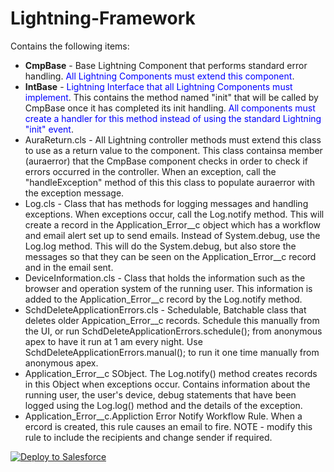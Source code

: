 # Lightning-Framework

Contains the following items:
<ul>
	<li>
		<b>CmpBase</b> - Base Lightning Component that performs standard error handling. <span style="color: blue;">All Lightning Components must extend this component</span>.
	</li>
	<li>
		<b>IntBase</b> - <span style="color: blue;">Lightning Interface that all Lightning Components must implement</span>. This contains the method named "init" that will be called by CmpBase once it has completed its init handling.  <span style="color: blue;">All components must create a handler for this method instead of using the standard Lightning "init" event</span>.
	</li>
	<li>
		AuraReturn.cls - All Lightning controller methods must extend this class to use as a return value to the component. This class containsa member (auraerror) that the CmpBase component checks in order to check if errors occurred in the controller. When an exception, call the "handleException" method of this this class to populate auraerror with the exception message.
	</li>
	<li>
		Log.cls - Class that has methods for logging messages and handling exceptions.  When exceptions occur, call the Log.notify method. This will create a record in the Application_Error__c object which has a workflow and email alert set up to send emails.  Instead of System.debug, use the Log.log method. This will do the System.debug, but also store the messages so that they can be seen on the Application_Error__c record and in the email sent.
	</li>
	<li>
		DeviceInformation.cls - Class that holds the information such as the browser and operation system of the running user.  This information is added to the Application_Error__c record by the Log.notify method.
	</li>
	<li>
		SchdDeleteApplicationErrors.cls - Schedulable, Batchable class that deletes older Appication_Error__c records. Schedule this manually from the UI, or run SchdDeleteApplicationErrors.schedule(); from anonymous apex to have it run at 1 am every night. Use SchdDeleteApplicationErrors.manual(); to run it one time manually from anonymous apex.
	</li>
	<li>
		Application_Error__c SObject. The Log.notify() method creates records in this Object when exceptions occur. Contains information about the running user, the user's device, debug statements that have been logged using the Log.log() method and the details of the exception.  
	</li>
	<li>
		Application_Error__c.Appliction Error Notify Workflow Rule. When a ercord is created, this rule causes an email to fire. NOTE - modify this rule to include the recipients and change sender if required.
	</li>
</ul>


<a href="https://githubsfdeploy.herokuapp.com?owner=veenasundara&repo=Lightning-Framework">
  <img alt="Deploy to Salesforce"
       src="https://raw.githubusercontent.com/afawcett/githubsfdeploy/master/src/main/webapp/resources/img/deploy.png">
</a>
